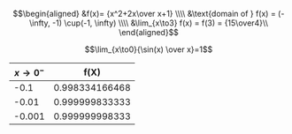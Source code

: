 $$\begin{aligned}
&f(x)= {x^2+2x\over x+1} \\\\
&\text{domain of } f(x) = (-\infty, -1) \cup(-1, \infty) \\\\
&\lim_{x\to3} f(x) = f(3) = {15\over4}\\
\end{aligned}$$


$$\lim_{x\to0}{\sin(x) \over x}=1$$

| $x\to 0^-$ | f(X)           |
| ---------- | -------------- |
| -0.1       | 0.998334166468 |
| -0.01      | 0.999999833333 |
| -0.001     | 0.999999998333 |
